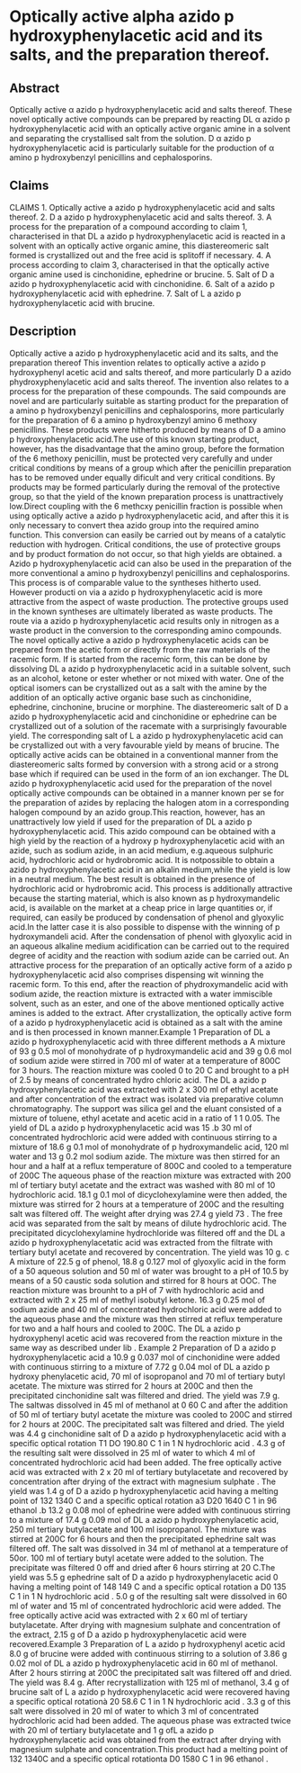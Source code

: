 # Optically active alpha azido p hydroxyphenylacetic acid and its salts, and the preparation thereof.

## Abstract
Optically active α azido p hydroxyphenylacetic acid and salts thereof. These novel optically active compounds can be prepared by reacting DL α azido p hydroxyphenylacetic acid with an optically active organic amine in a solvent and separating the crystallised salt from the solution. D α azido p hydroxyphenylacetic acid is particularly suitable for the production of α amino p hydroxybenzyl penicillins and cephalosporins.

## Claims
CLAIMS 1. Optically active a azido p hydroxyphenylacetic acid and salts thereof. 2. D a azido p hydroxyphenylacetic acid and salts thereof. 3. A process for the preparation of a compound according to claim 1, characterised in that DL a azido p hydroxyphenylacetic acid is reacted in a solvent with an optically active organic amine, this diastereomeric salt formed is crystallized out and the free acid is splitoff if necessary. 4. A process according to claim 3, characterised in that the optically active organic amine used is cinchonidine, ephedrine or brucine. 5. Salt of D a azido p hydroxyphenylacetic acid with cinchonidine. 6. Salt of a azido p hydroxyphenylacetic acid with ephedrine. 7. Salt of L a azido p hydroxyphenylacetic acid with brucine.

## Description
Optically active a azido p hydroxyphenylacetic acid and its salts, and the preparation thereof This invention relates to optically active a azido p hydroxyphenyl acetic acid and salts thereof, and more particularly D a azido phydroxyphenylacetic acid and salts thereof. The invention also relates to a process for the preparation of these compounds. The said compounds are novel and are particularly suitable as starting product for the preparation of a amino p hydroxybenzyl penicillins and cephalosporins, more particularly for the preparation of 6 a amino p hydroxybenzyl amino 6 methoxy penicillins. These products were hitherto produced by means of D a amino p hydroxyphenylacetic acid.The use of this known starting product, however, has the disadvantage that the amino group, before the formation of the 6 methoxy penicillin, must be protected very carefully and under critical conditions by means of a group which after the penicillin preparation has to be removed under equally dificult and very critical conditions. By products may be formed particularly during the removal of the protective group, so that the yield of the known preparation process is unattractively low.Direct coupling with the 6 methcxy penicillin fraction is possible when using optically active a azido p hydroxyphenylacetic acid, and after this it is only necessary to convert thea azido group into the required amino function. This conversion can easily be carried out by means of a catalytic reduction with hydrogen. Critical conditions, the use of protective groups and by product formation do not occur, so that high yields are obtained. a Azido p hydroxyphenylacetic acid can also be used in the preparation of the more conventional a amino p hydroxybenzyl penicillins and cephalosporins. This process is of comparable value to the syntheses hitherto used. However producti on via a azido p hydroxyphenylacetic acid is more attractive from the aspect of waste production. The protective groups used in the known syntheses are ultimately liberated as waste products. The route via a azido p hydroxyphenylacetic acid results only in nitrogen as a waste product in the conversion to the corresponding amino compounds. The novel optically active a azido p hydroxyphenylacetic acids can be prepared from the acetic form or directly from the raw materials of the racemic form. If is started from the racemic form, this can be done by dissolving DL a azido p hydroxyphenylacetic acid in a suitable solvent, such as an alcohol, ketone or ester whether or not mixed with water. One of the optical isomers can be crystallized out as a salt with the amine by the addition of an optically active organic base such as cinchonidine, ephedrine, cinchonine, brucine or morphine. The diastereomeric salt of D a azido p hydroxyphenylacetic acid and cinchonidine or ephedrine can be crystallized out of a solution of the racemate with a surprisingly favourable yield. The corresponding salt of L a azido p hydroxyphenylacetic acid can be crystallized out with a very favourable yield by means of brucine. The optically active acids can be obtained in a conventional manner from the diastereomeric salts formed by conversion with a strong acid or a strong base which if required can be used in the form of an ion exchanger. The DL azido p hydroxyphenylacetic acid used for the preparation of the novel optically active compounds can be obtained in a manner known per se for the preparation of azides by replacing the halogen atom in a corresponding halogen compound by an azido group.This reaction, however, has an unattractively low yield if used for the preparation of DL a azido p hydroxyphenylacetic acid. This azido compound can be obtained with a high yield by the reaction of a hydroxy p hydroxyphenylacetic acid with an azide, such as sodium azide, in an acid medium, e.g.aqueous sulphuric acid, hydrochloric acid or hydrobromic acid. It is notpossible to obtain a azido p hydroxyphenylacetic acid in an alkalin medium,while the yield is low in a neutral medium. The best result is obtained in the presence of hydrochloric acid or hydrobromic acid. This process is additionally attractive because the starting material, which is also known as p hydroxymandelic acid, is available on the market at a cheap price in large quantities or, if required, can easily be produced by condensation of phenol and glyoxylic acid.In the latter case it is also possible to dispense with the winning of p hydroxymandeli acid. After the condensation of phenol with glyoxylic acid in an aqueous alkaline medium acidification can be carried out to the required degree of acidity and the reaction with sodium azide can be carried out. An attractive process for the preparation of an optically active form of a azido p hydroxyphenylacetic acid also comprises dispensing wit winning the racemic form. To this end, after the reaction of phydroxymandelic acid with sodium azide, the reaction mixture is extracted with a water immiscible solvent, such as an ester, and one of the above mentioned optically active amines is added to the extract. After crystallization, the optically active form of a azido p hydroxyphenylacetic acid is obtained as a salt with the amine and is then processed in known manner.Example 1 Preparation of DL a azido p hydroxyphenylacetic acid with three different methods a A mixture of 93 g 0.5 mol of monohydrate of p hydroxymandelic acid and 39 g 0.6 mol of sodium azide were stirred in 700 ml of water at a temperature of 800C for 3 hours. The reaction mixture was cooled 0 to 20 C and brought to a pH of 2.5 by means of concentrated hydro chloric acid. The DL a azido p hydroxyphenylacetic acid was extracted with 2 x 300 ml of ethyl acetate and after concentration of the extract was isolated via preparative column chromatography. The support was silica gel and the eluant consisted of a mixture of toluene, ethyl acetate and acetic acid in a ratio of 1 1 0.05. The yield of DL a azido p hydroxyphenylacetic acid was 15 .b 30 ml of concentrated hydrochloric acid were added with continuous stirring to a mixture of 18.6 g 0.1 mol of monohydrate of p hydroxymandelic acid, 120 ml water and 13 g 0.2 mol sodium azide. The mixture was then stirred for an hour and a half at a reflux temperature of 800C and cooled to a temperature of 200C The aqueous phase of the reaction mixture was extracted with 200 ml of tertiary butyl acetate and the extract was washed with 80 ml of 10 hydrochloric acid. 18.1 g 0.1 mol of dicyclohexylamine were then added, the mixture was stirred for 2 hours at a temperature of 200C and the resulting salt was filtered off. The weight after drying was 27.4 g yield 73 . The free acid was separated from the salt by means of dilute hydrochloric acid. The precipitated dicyclohexylamine hydrochloride was filtered off and the DL a azido p hydroxyphenylacetatic acid was extracted from the filtrate with tertiary butyl acetate and recovered by concentration. The yield was 10 g. c A mixture of 22.5 g of phenol, 18.8 g 0.127 mol of glyoxylic acid in the form of a 50 aqueous solution and 50 ml of water was brought to a pH of 10.5 by means of a 50 caustic soda solution and stirred for 8 hours at OOC. The reaction mixture was brounht to a pH of 7 with hydrochloric acid and extracted with 2 x 25 ml of methyl isobutyl ketone. 16.3 g 0.25 mol of sodium azide and 40 ml of concentrated hydrochloric acid were added to the aqueous phase and the mixture was then stirred at reflux temperature for two and a half hours and cooled to 200C. The DL a azido p hydroxyphenyl acetic acid was recovered from the reaction mixture in the same way as described under lib . Example 2 Preparation of D a azido p hydroxyphenylacetic acid a 10.9 g 0.037 mol of cinchonidine were added with continuous stirring to a mixture of 7.72 g 0.04 mol of DL a azido p hydroxy phenylacetic acid, 70 ml of isopropanol and 70 ml of tertiary butyl acetate. The mixture was stirred for 2 hours at 200C and then the precipitated cinchonidine salt was filtered and dried. The yield was 7.9 g. The saltwas dissolved in 45 ml of methanol at 0 60 C and after the addition of 50 ml of tertiary butyl acetate the mixture was cooled to 200C and stirred for 2 hours at 200C. The precipitated salt was filtered and dried. The yield was 4.4 g cinchonidine salt of D a azido p hydroxyphenylacetic acid with a specific optical rotation T1 DO 190.80 C 1 in 1 N hydrochloric acid . 4.3 g of the resulting salt were dissolved in 25 ml of water to which 4 ml of concentrated hydrochloric acid had been added. The free optically active acid was extracted with 2 x 20 ml of tertiary butylacetate and recovered by concentration after drying of the extract with magnesium sulphate . The yield was 1.4 g of D a azido p hydroxyphenylacetic acid having a melting point of 132 1340 C and a specific optical rotation a3 D20 1640 C 1 in 96 ethanol .b 13.2 g 0.08 mol of ephedrine were added with continuous stirring to a mixture of 17.4 g 0.09 mol of DL a azido p hydroxyphenylacetic acid, 250 ml tertiary butylacetate and 100 ml isopropanol. The mixture was stirred at 200C for 6 hours and then the precipitated ephedrine salt was filtered off. The salt was dissolved in 34 ml of methanol at a temperature of 50or. 100 ml of tertiary butyl acetate were added to the solution. The precipitate was filtered 0 off and dried after 6 hours stirring at 20 C.The yield was 5.5 g ephedrine salt of D a azido p hydroxyphenylacetic acid 0 having a melting point of 148 149 C and a specific optical rotation a D0 135 C 1 in 1 N hydrochloric acid . 5.0 g of the resulting salt were dissolved in 60 ml of water and 15 ml of concentrated hydrochloric acid were added. The free optically active acid was extracted with 2 x 60 ml of tertiary butylacetate. After drying with magnesium sulphate and concentration of the extract, 2.15 g of D a azido p hydroxyphenylacetic acid were recovered.Example 3 Preparation of L a azido p hydroxyphenyl acetic acid 8.0 g of brucine were added with continuous stirring to a solution of 3.86 g 0.02 mol of DL a azido p hydroxyphenylacetic acid in 60 ml of methanol. After 2 hours stirring at 200C the precipitated salt was filtered off and dried. The yield was 8.4 g. After recrystallization with 125 ml of methanol, 3.4 g of brucine salt of L a azido p hydroxyphenylacetic acid were recovered having a specific optical rotationà 20 58.6 C 1 in 1 N hydrochloric acid . 3.3 g of this salt were dissolved in 20 ml of water to which 3 ml of concentrated hydrochloric acid had been added. The aqueous phase was extracted twice with 20 ml of tertiary butylacetate and 1 g ofL a azido p hydroxyphenylacetic acid was obtained from the extract after drying with magnesium sulphate and concentration.This product had a melting point of 132 1340C and a specific optical rotationta D0 1580 C 1 in 96 ethanol .
